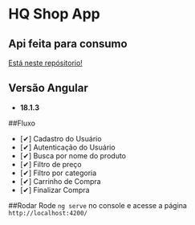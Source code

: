 # HQ Shop App

## Api feita para consumo
[Está neste repósitorio!](https://github.com/eduardo-araujo1/marvelHQ)

## Versão Angular
+ **18.1.3**

##Fluxo

+ [✔] Cadastro do Usuário
+ [✔] Autenticação do Usuário
+ [✔] Busca por nome do produto 
+ [✔] Filtro de preço
+ [✔] Filtro por categoria
+ [✔] Carrinho de Compra
+ [✔] Finalizar Compra 

##Rodar 
 Rode `ng serve` no console e acesse a página `http://localhost:4200/`